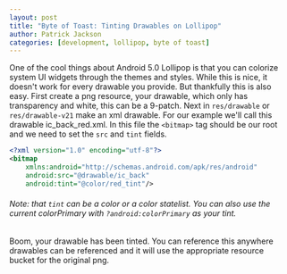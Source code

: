 ```yaml
---
layout: post
title: "Byte of Toast: Tinting Drawables on Lollipop"
author: Patrick Jackson
categories: [development, lollipop, byte of toast]
---
```


One of the cool things about Android 5.0 Lollipop is that you can colorize system UI widgets through the themes and styles.
 While this is nice, it doesn't work for every drawable you provide.
 But thankfully this is also easy.
 First create a png resource, your drawable, which only has transparency and white, this can be a 9-patch.
 Next in `res/drawable` or `res/drawable-v21` make an xml drawable.
 For our example we'll call this drawable ic_back_red.xml.
 In this file the `<bitmap>` tag should be our root and we need to set the `src` and `tint` fields.
 
```xml
<?xml version="1.0" encoding="utf-8"?>
<bitmap
    xmlns:android="http://schemas.android.com/apk/res/android"
    android:src="@drawable/ic_back"
    android:tint="@color/red_tint"/>
```

###### Note: that `tint` can be a color or a color statelist. You can also use the current colorPrimary with `?android:colorPrimary` as your tint.

Boom, your drawable has been tinted.
 You can reference this anywhere drawables can be referenced and it will use the appropriate resource bucket for the original png.
